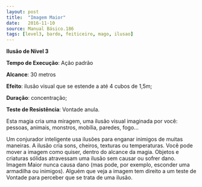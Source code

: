 ```yaml
---
layout: post
title:  "Imagem Maior"
date:   2016-11-10
source: Manual Básico.186
tags: [level3, bardo, feiticeiro, mago, ilusao]
---
```


**Ilusão de Nível 3**

**Tempo de Execução**: Ação padrão

**Alcance**: 30 metros

**Efeito**: ilusão visual que se estende a até 4 cubos de 1,5m;

**Duração**: concentração;

**Teste de Resistência**: Vontade anula.

Esta magia cria uma miragem, uma ilusão visual imaginada por você: pessoas, animais, monstros, mobília, paredes, fogo... 

Um conjurador inteligente usa ilusões para enganar inimigos de muitas maneiras.
A ilusão  cria sons, cheiros, texturas ou temperaturas. 
Você pode mover a imagem como quiser, dentro do alcance da magia. Objetos e criaturas sólidas atravessam uma ilusão sem causar ou sofrer dano. 
Imagem Maior nunca causa dano (mas pode, por exemplo, esconder uma armadilha ou inimigos).
Alguém que veja a imagem tem direito a um teste de Vontade para perceber que 
se trata de uma ilusão.
